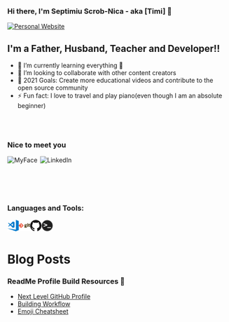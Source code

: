 ### Hi there, I'm Septimiu Scrob-Nica - aka [Timi] 👋


[![Personal Website](https://miro.medium.com/max/796/1*WY7ELhXIVxbGlUwmhA1PSw.jpeg)](https://github.com/SSeptimiu)


## I'm a Father, Husband, Teacher and Developer!!

- 🌱 I’m currently learning everything 🤣
- 👯 I’m looking to collaborate with other content creators
- 🥅 2021 Goals: Create more educational videos and contribute to the open source community
- ⚡ Fun fact: I love to travel and play piano(even though I am an absolute beginner)

<br /><br />
### Nice to meet you

[<img align="left" alt="MyFace" width="75px" src="https://static.wixstatic.com/media/04932f_3339bfca1cd94738bfc10f13d383cbe9~mv2_d_2483_2965_s_4_2.jpg/v1/fill/w_350,h_371,al_c,q_80,usm_0.66_1.00_0.01/DSCF7087_2_edited.webp" />][PersonalWebsite]

[<img align="left" alt="LinkedIn" width="75px" src="https://www.basicthinking.de/blog/wp-content/uploads/2018/03/linkedin-pixabay-com-illustrade.png" />][linkedin]

<br />
<br />
<br />
<br />
<br />

### Languages and Tools:

[<img align="left" alt="Visual Studio Code" width="26px" src="https://raw.githubusercontent.com/github/explore/80688e429a7d4ef2fca1e82350fe8e3517d3494d/topics/visual-studio-code/visual-studio-code.png" />][VSCode]
[<img align="left" alt="Git" width="26px" src="https://raw.githubusercontent.com/github/explore/80688e429a7d4ef2fca1e82350fe8e3517d3494d/topics/git/git.png" />][GitRepo]
[<img align="left" alt="GitHub" width="26px" src="https://raw.githubusercontent.com/github/explore/78df643247d429f6cc873026c0622819ad797942/topics/github/github.png" />][Git]
[<img align="left" alt="Terminal" width="26px" src="https://raw.githubusercontent.com/github/explore/80688e429a7d4ef2fca1e82350fe8e3517d3494d/topics/terminal/terminal.png" />][Terminal]

<br />
<br />

# Blog Posts
<!-- BLOG-POST-LIST:START -->
<!-- BLOG-POST-LIST:END -->

### ReadMe Profile Build Resources :construction:
 - [Next Level GitHub Profile](https://www.youtube.com/watch?v=ECuqb5Tv9qI&t=614s)
 - [Building Workflow](https://github.com/gautamkrishnar/blog-post-workflow)
 - [Emoji Cheatsheet](https://github.com/ikatyang/emoji-cheat-sheet/blob/master/README.md)

</details>

[Git]: https://github.com/
[GitRepo]: https://git-scm.com/book/en/v2/Git-Basics-Getting-a-Git-Repository
[Terminal]: https://www.ionos.com/digitalguide/server/configuration/linux-commands-an-overview-of-terminal-commands/
[PersonalWebSite]: https://scrobseptimiu.wixsite.com/online-resume
[youtube]: https://www.youtube.com/channel/UC469QALxjqwTv7zOkstel-A/
[instagram]: https://instagram.com/
[linkedin]: https://www.linkedin.com/in/scrob-nica-septimiu/?locale=de_DE
[VSCode]: https://code.visualstudio.com/